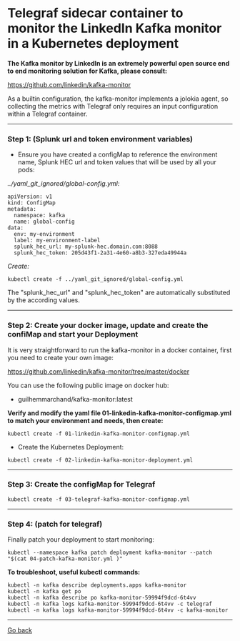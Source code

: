 # Telegraf sidecar container to monitor the LinkedIn Kafka monitor in a Kubernetes deployment

**The Kafka monitor by LinkedIn is an extremely powerful open source end to end monitoring solution for Kafka, please consult:**

https://github.com/linkedin/kafka-monitor

As a builtin configuration, the kafka-monitor implements a jolokia agent, so collecting the metrics with Telegraf only requires an input configuration within a Telegraf container.

--------------------------------------------------------------------------------

### Step 1: (Splunk url and token environment variables)

- Ensure you have created a configMap to reference the environment name, Splunk HEC url and token values that will be used by all your pods:

*../yaml_git_ignored/global-config.yml:*

```
apiVersion: v1
kind: ConfigMap
metadata:
  namespace: kafka
  name: global-config
data:
  env: my-environment
  label: my-environment-label
  splunk_hec_url: my-splunk-hec.domain.com:8088
  splunk_hec_token: 205d43f1-2a31-4e60-a8b3-327eda49944a
```

*Create:*

```
kubectl create -f ../yaml_git_ignored/global-config.yml
```

The "splunk_hec_url" and "splunk_hec_token" are automatically substituted by the according values.

--------------------------------------------------------------------------------

### Step 2: Create your docker image, update and create the confiMap and start your Deployment

It is very straightforward to run the kafka-monitor in a docker container, first you need to create your own image:

https://github.com/linkedin/kafka-monitor/tree/master/docker

You can use the following public image on docker hub:

* guilhemmarchand/kafka-monitor:latest

**Verify and modify the yaml file 01-linkedin-kafka-monitor-configmap.yml to match your environment and needs, then create:**

```
kubectl create -f 01-linkedin-kafka-monitor-configmap.yml
```

- Create the Kubernetes Deployment:

```
kubectl create -f 02-linkedin-kafka-monitor-deployment.yml
```

--------------------------------------------------------------------------------

### Step 3: Create the configMap for Telegraf

```
kubectl create -f 03-telegraf-kafka-monitor-configmap.yml
```

--------------------------------------------------------------------------------

### Step 4: (patch for telegraf)

Finally patch your deployment to start monitoring:

```
kubectl --namespace kafka patch deployment kafka-monitor --patch "$(cat 04-patch-kafka-monitor.yml )"
```

**To troubleshoot, useful kubectl commands:**

```
kubectl -n kafka describe deployments.apps kafka-monitor
kubectl -n kafka get po
kubectl -n kafka describe po kafka-monitor-59994f9dcd-6t4vv
kubectl -n kafka logs kafka-monitor-59994f9dcd-6t4vv -c telegraf
kubectl -n kafka logs kafka-monitor-59994f9dcd-6t4vv -c kafka-monitor
```

--------------
[Go back](../)